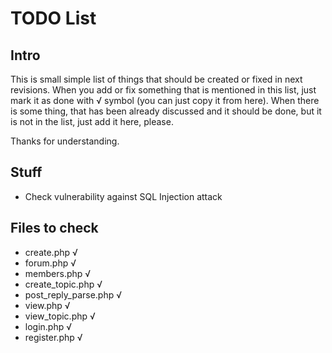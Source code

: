 TODO List
=========

Intro
-----

This is small simple list of things that should be created or fixed in next revisions.
When you add or fix something that is mentioned in this list, just mark it as done with √ symbol (you can just copy it from here).
When there is some thing, that has been already discussed and it should be done, but it is not in the list, just add it here, please. 

Thanks for understanding.

Stuff
-----

 * Check vulnerability against SQL Injection attack

Files to check
--------------

 * create.php √
 * forum.php √
 * members.php √
 * create_topic.php √
 * post_reply_parse.php √
 * view.php √
 * view_topic.php √
 * login.php √
 * register.php √
